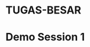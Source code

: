 TUGAS-BESAR
===========
<?php
Session_start();
Session_register("count");
$count++;
?>
<html>
<head>
      <title> Demo Session 1 </title>
</head>
<body>
<h1> Demo Session 1 </h1>
<?
Echo "Anda telah mengakses halaman ini sebanyak : $count kali";
?>
</body>
</html>
